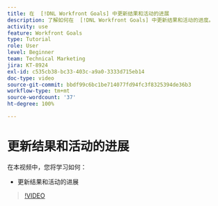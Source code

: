 ```yaml
---
title: 在  [!DNL Workfront Goals] 中更新结果和活动的进展
description: 了解如何在  [!DNL Workfront Goals] 中更新结果和活动的进度。
activity: use
feature: Workfront Goals
type: Tutorial
role: User
level: Beginner
team: Technical Marketing
jira: KT-8924
exl-id: c535cb38-bc33-403c-a9a0-3333d715eb14
doc-type: video
source-git-commit: bbdf99c6bc1be714077fd94fc3f8325394de36b3
workflow-type: tm+mt
source-wordcount: '37'
ht-degree: 100%

---
```


# 更新结果和活动的进展

在本视频中，您将学习如何：

* 更新结果和活动的进展

>[!VIDEO](https://video.tv.adobe.com/v/335196/?quality=12&learn=on&enablevpops=1)
